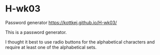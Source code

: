 # H-wk03
Password generator
https://kottkej.github.io/H-wk03/

This is a password generator.

I thought it best to use radio buttons for the alphabetical characters and require at least one of the alphabetical sets.
